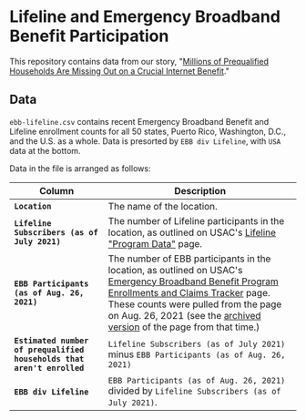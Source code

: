 # Lifeline and Emergency Broadband Benefit Participation

This repository contains data from our story, "[Millions of Prequalified Households Are Missing Out on a Crucial Internet Benefit]()."

## Data

`ebb-lifeline.csv` contains recent Emergency Broadband Benefit and Lifeline enrollment counts for all 50 states, Puerto Rico, Washington, D.C., and the U.S. as a whole. Data is presorted by `EBB div Lifeline`, with `USA` data at the bottom.

Data in the file is arranged as follows:

| **Column** | **Description** |
|------------|-----------------|
| **`Location`** | The name of the location. |
| **`Lifeline Subscribers (as of July 2021)`** | The number of Lifeline participants in the location, as outlined on USAC's [Lifeline "Program Data"](https://www.usac.org/lifeline/resources/program-data/) page. |
| **`EBB Participants (as of Aug. 26, 2021)`** | The number of EBB participants in the location, as outlined on USAC's [Emergency Broadband Benefit Program Enrollments and Claims Tracker](https://www.usac.org/about/emergency-broadband-benefit-program/emergency-broadband-benefit-program-enrollments-and-claims-tracker/) page. These counts were pulled from the page on Aug. 26, 2021 (see the [archived version](https://archive.is/lXTNA) of the page from that time.) |
| **`Estimated number of prequalified households that aren't enrolled`** | `Lifeline Subscribers (as of July 2021)` minus `EBB Participants (as of Aug. 26, 2021)`|
| **`EBB div Lifeline`** | `EBB Participants (as of Aug. 26, 2021)` divided by `Lifeline Subscribers (as of July 2021)`. |
